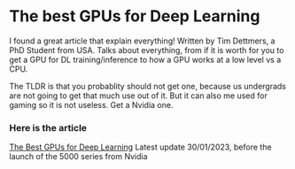 # The best GPUs for Deep Learning
I found a great article that explain everything! Written by Tim Dettmers, a PhD Student from USA.
Talks about everything, from if it is worth for you to get a GPU for DL training/inference to how a GPU works at a low level vs a CPU.

The TLDR is that you probablity should not get one, because us undergrads are not going to get that much use out of it. But it can also me used for gaming so it is not useless. Get a Nvidia one.

### Here is the article
[The Best GPUs for Deep Learning](https://timdettmers.com/2023/01/30/which-gpu-for-deep-learning/)
Latest update 30/01/2023, before the launch of the 5000 series from Nvidia
